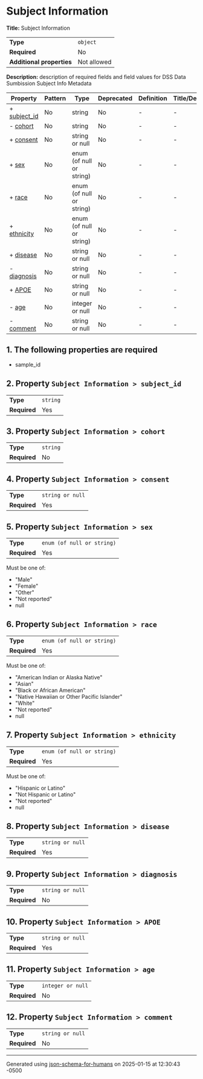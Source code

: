 # Subject Information

**Title:** Subject Information

|                           |             |
| ------------------------- | ----------- |
| **Type**                  | `object`    |
| **Required**              | No          |
| **Additional properties** | Not allowed |

**Description:** description of required fields and field values for DSS Data Sumbission Subject Info Metadata

| Property                     | Pattern | Type                     | Deprecated | Definition | Title/Description |
| ---------------------------- | ------- | ------------------------ | ---------- | ---------- | ----------------- |
| + [subject_id](#subject_id ) | No      | string                   | No         | -          | -                 |
| - [cohort](#cohort )         | No      | string                   | No         | -          | -                 |
| + [consent](#consent )       | No      | string or null           | No         | -          | -                 |
| + [sex](#sex )               | No      | enum (of null or string) | No         | -          | -                 |
| + [race](#race )             | No      | enum (of null or string) | No         | -          | -                 |
| + [ethnicity](#ethnicity )   | No      | enum (of null or string) | No         | -          | -                 |
| + [disease](#disease )       | No      | string or null           | No         | -          | -                 |
| - [diagnosis](#diagnosis )   | No      | string or null           | No         | -          | -                 |
| + [APOE](#APOE )             | No      | string or null           | No         | -          | -                 |
| - [age](#age )               | No      | integer or null          | No         | -          | -                 |
| - [comment](#comment )       | No      | string or null           | No         | -          | -                 |

## <a name="autogenerated_heading_2"></a>1. The following properties are required
* sample_id

## <a name="subject_id"></a>2. Property `Subject Information > subject_id`

|              |          |
| ------------ | -------- |
| **Type**     | `string` |
| **Required** | Yes      |

## <a name="cohort"></a>3. Property `Subject Information > cohort`

|              |          |
| ------------ | -------- |
| **Type**     | `string` |
| **Required** | No       |

## <a name="consent"></a>4. Property `Subject Information > consent`

|              |                  |
| ------------ | ---------------- |
| **Type**     | `string or null` |
| **Required** | Yes              |

## <a name="sex"></a>5. Property `Subject Information > sex`

|              |                            |
| ------------ | -------------------------- |
| **Type**     | `enum (of null or string)` |
| **Required** | Yes                        |

Must be one of:
* "Male"
* "Female"
* "Other"
* "Not reported"
* null

## <a name="race"></a>6. Property `Subject Information > race`

|              |                            |
| ------------ | -------------------------- |
| **Type**     | `enum (of null or string)` |
| **Required** | Yes                        |

Must be one of:
* "American Indian or Alaska Native"
* "Asian"
* "Black or African American"
* "Native Hawaiian or Other Pacific Islander"
* "White"
* "Not reported"
* null

## <a name="ethnicity"></a>7. Property `Subject Information > ethnicity`

|              |                            |
| ------------ | -------------------------- |
| **Type**     | `enum (of null or string)` |
| **Required** | Yes                        |

Must be one of:
* "Hispanic or Latino"
* "Not Hispanic or Latino"
* "Not reported"
* null

## <a name="disease"></a>8. Property `Subject Information > disease`

|              |                  |
| ------------ | ---------------- |
| **Type**     | `string or null` |
| **Required** | Yes              |

## <a name="diagnosis"></a>9. Property `Subject Information > diagnosis`

|              |                  |
| ------------ | ---------------- |
| **Type**     | `string or null` |
| **Required** | No               |

## <a name="APOE"></a>10. Property `Subject Information > APOE`

|              |                  |
| ------------ | ---------------- |
| **Type**     | `string or null` |
| **Required** | Yes              |

## <a name="age"></a>11. Property `Subject Information > age`

|              |                   |
| ------------ | ----------------- |
| **Type**     | `integer or null` |
| **Required** | No                |

## <a name="comment"></a>12. Property `Subject Information > comment`

|              |                  |
| ------------ | ---------------- |
| **Type**     | `string or null` |
| **Required** | No               |

----------------------------------------------------------------------------------------------------------------------------
Generated using [json-schema-for-humans](https://github.com/coveooss/json-schema-for-humans) on 2025-01-15 at 12:30:43 -0500
